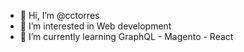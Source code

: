 - 👋 Hi, I’m @cctorres
- 👀 I’m interested in Web development
- 🌱 I’m currently learning GraphQL - Magento - React

<!---
cctorres/cctorres is a ✨ special ✨ repository because its `README.md` (this file) appears on your GitHub profile.
You can click the Preview link to take a look at your changes.
--->
